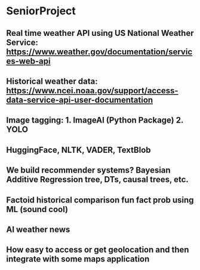# SeniorProject

## Real time weather API using US National Weather Service: https://www.weather.gov/documentation/services-web-api


## Historical weather data: https://www.ncei.noaa.gov/support/access-data-service-api-user-documentation

## Image tagging: 1. ImageAI (Python Package) 2. YOLO

## HuggingFace, NLTK, VADER, TextBlob

## We build recommender systems? Bayesian Additive Regression tree, DTs, causal trees, etc.


## Factoid historical comparison fun fact prob using ML (sound cool)

## AI weather news

## How easy to access or get geolocation and then integrate with some maps application







